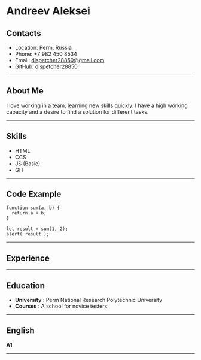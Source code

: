 # Andreev Aleksei
## Contacts
* Location: Perm, Russia
* Phone: +7 982 450 8534
* Email: dispetcher28850@gmail.com
* GitHub: [dispetcher28850](https://github.com/dispetcher28850)
*******
## About Me
I love working in a team, learning new skills quickly. I have a high working capacity and a desire to find a solution for different tasks.
*******
## Skills
* HTML
* CCS
* JS (Basic)
* GIT
*********
## Code Example
```
function sum(a, b) {
  return a + b;
}

let result = sum(1, 2);
alert( result );
```
*********
## Experience
*********
## Education
* **University** :  Perm National Research Polytechnic University
* **Courses** : A school for novice testers
**********
## English
**A1**
************
